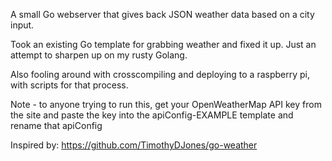 A small Go webserver that gives back JSON weather data based on a city input.

Took an existing Go template for grabbing weather and fixed it up. Just an attempt to sharpen up on my rusty Golang.

Also fooling around with crosscompiling and deploying to a raspberry pi, with scripts for that process.

Note - to anyone trying to run this, get your OpenWeatherMap API key from the site and paste the key into the apiConfig-EXAMPLE template and rename that apiConfig

Inspired by:
https://github.com/TimothyDJones/go-weather